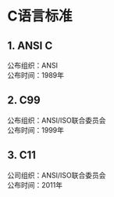 # C语言标准

## 1. ANSI C

公布组织：ANSI  
公布时间：1989年

## 2. C99

公布组织：ANSI/ISO联合委员会  
公布时间：1999年

## 3. C11

公司组织：ANSI/ISO联合委员会  
公布时间：2011年



